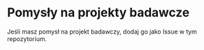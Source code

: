 # Pomysły na projekty badawcze

Jeśli masz pomysł na projekt badawczy, dodaj go jako Issue w tym repozytorium.
